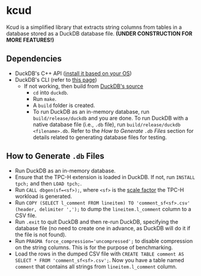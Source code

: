 # kcud

Kcud is a simplified library that extracts string columns from tables in a database stored as a DuckDB database file. **(UNDER CONSTRUCTION FOR MORE FEATURES!)**

## Dependencies
* DuckDB's C++ API ([install it based on your OS](https://duckdb.org/docs/installation/?version=stable))
* DuckDB's CLI (refer to [this page](https://duckdb.org/docs/installation/?version=stable&environment=cli&platform=linux&download_method=direct&architecture=arm64))
  * If not working, then build from [DuckDB's source](https://github.com/duckdb/duckdb)
    * `cd` into `duckdb`.
    * Run `make`.
    * A `build` folder is created.
    * To run DuckDB as an in-memory database, run `build/release/duckdb` and you are done. To run DuckDB with a native database file (i.e., `.db` file), run    `build/release/duckdb <filename>.db`. Refer to the *How to Generate `.db` Files* section for details related to generating database files for testing.

## How to Generate `.db` Files
* Run DuckDB as an in-memory database.
* Ensure that the TPC-H extension is loaded in DuckDB. If not, run `INSTALL tpch;` and then `LOAD tpch;`.
* Run `CALL dbgen(sf=<sf>);`, where `<sf>` is the [scale factor](https://duckdb.org/docs/stable/extensions/tpch.html) the TPC-H workload is generated.
* Run `COPY (SELECT l_comment FROM lineitem) TO 'comment_sf<sf>.csv' (header, delimiter ',');` to dump the `lineitem.l_comment` column to a CSV file.
* Run `.exit` to quit DuckDB and then re-run DuckDB, specifying the database file (no need to create one in advance, as DuckDB will do it if the file is not found).
* Run `PRAGMA force_compression='uncompressed';` to disable compression on the string columns. This is for the purpose of benchmarking.
* Load the rows in the dumped CSV file with `CREATE TABLE comment AS SELECT * FROM 'comment_sf<sf>.csv';`. Now you have a table named `comment` that contains all strings from `lineitem.l_comment` column.
